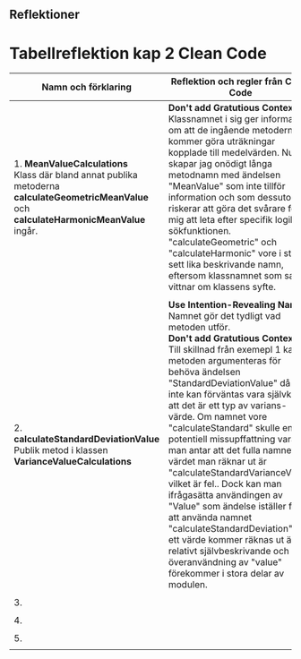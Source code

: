 ## Reflektioner

# Tabellreflektion kap 2 Clean Code

| Namn och förklaring                           | Reflektion och regler från Clean Code                                                                                                           |
|-----------------------------------------------|----------------------------------------------------------------------------------------------------------------------------------------------------|
| 1. **MeanValueCalculations**<br> Klass där bland annat publika metoderna **calculateGeometricMeanValue** och **calculateHarmonicMeanValue** ingår.                                            | **Don't add Gratutious Context**<br> Klassnamnet i sig ger information om att de ingående metoderna kommer göra uträkningar kopplade till medelvärden. Nu skapar jag onödigt långa metodnamn med ändelsen "MeanValue" som inte tillför information och som dessutom riskerar att göra det svårare för mig att leta efter specifik logik i sökfunktionen. "calculateGeometric" och "calculateHarmonic" vore i stort sett lika beskrivande namn, eftersom klassnamnet som sagt vittnar om klassens syfte.                                                                                                                                                 |
|                                               |                                                                                                                                                    |
| 2. **calculateStandardDeviationValue**<br> Publik metod i klassen **VarianceValueCalculations**                                            | **Use Intention-Revealing Names**<br> Namnet gör det tydligt vad metoden utför.<br> **Don't add Gratutious Context** <br> Till skillnad från exemepl 1 kan metoden argumenteras för behöva ändelsen "StandardDeviationValue" då det inte kan förväntas vara självklart att det är ett typ av varians-värde. Om namnet vore "calculateStandard" skulle en potentiell missupffattning vara att man antar att det fulla namnet på värdet man räknar ut är "calculateStandardVarianceValue" vilket är fel.. Dock kan man ifrågasätta användingen av "Value" som ändelse iställer för att använda namnet "calculateStandardDeviation". Att ett värde kommer räknas ut är relativt självbeskrivande och överanvändning av "value" förekommer i stora delar av modulen.                                                                                                                                                   |
|                                               |                                                                                                                                                    |
| 3.                                             |                                                                                                                                                    |
|                                               |                                                                                                                                                    |
| 4.                                             |                                                                                                                                                    |
|                                               |                                                                                                                                                    |
| 5.                                             |                                                                                                                                                    |
|                                               |                                                                                                                                                    |
